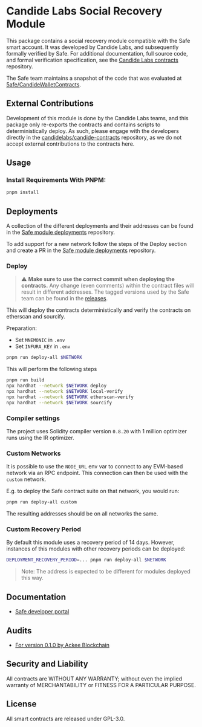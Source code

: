 # Candide Labs Social Recovery Module

This package contains a social recovery module compatible with the Safe smart account. It was developed by Candide Labs, and subsequently formally verified by Safe. For additional documentation, full source code, and formal verification specification, see the [Candide Labs contracts](https://github.com/candidelabs/candide-contracts) repository.

The Safe team maintains a snapshot of the code that was evaluated at [5afe/CandideWalletContracts](https://github.com/5afe/CandideWalletContracts/tree/113d3c059e039e332637e8f686d9cbd505f1e738).

## External Contributions

Development of this module is done by the Candide Labs teams, and this package only re-exports the contracts and contains scripts to deterministically deploy. As such, please engage with the developers directly in the [candidelabs/candide-contracts](https://github.com/candidelabs/candide-contracts) repository, as we do not accept external contributions to the contracts here.

## Usage

### Install Requirements With PNPM:

```bash
pnpm install
```

## Deployments

A collection of the different deployments and their addresses can be found in the [Safe module deployments](https://github.com/safe-global/safe-modules-deployments) repository.

To add support for a new network follow the steps of the Deploy section and create a PR in the [Safe module deployments](https://github.com/safe-global/safe-modules-deployments) repository.

### Deploy

> :warning: **Make sure to use the correct commit when deploying the contracts.** Any change (even comments) within the contract files will result in different addresses. The tagged versions used by the Safe team can be found in the [releases](https://github.com/safe-global/safe-modules/releases).

This will deploy the contracts deterministically and verify the contracts on etherscan and sourcify.

Preparation:

- Set `MNEMONIC` in `.env`
- Set `INFURA_KEY` in `.env`

```bash
pnpm run deploy-all $NETWORK
```

This will perform the following steps

```bash
pnpm run build
npx hardhat --network $NETWORK deploy
npx hardhat --network $NETWORK local-verify
npx hardhat --network $NETWORK etherscan-verify
npx hardhat --network $NETWORK sourcify
```

### Compiler settings

The project uses Solidity compiler version `0.8.20` with 1 million optimizer runs using the IR optimizer.

### Custom Networks

It is possible to use the `NODE_URL` env var to connect to any EVM-based network via an RPC endpoint. This connection can then be used with the `custom` network.

E.g. to deploy the Safe contract suite on that network, you would run:

```bash
pnpm run deploy-all custom
```

The resulting addresses should be on all networks the same.

### Custom Recovery Period

By default this module uses a recovery period of 14 days. However, instances of this modules with other recovery periods can be deployed:

```bash
DEPLOYMENT_RECOVERY_PERIOD=... pnpm run deploy-all $NETWORK
```

> Note: The address is expected to be different for modules deployed this way.

## Documentation

- [Safe developer portal](http://docs.safe.global)

## Audits

- [For version 0.1.0 by Ackee Blockchain](docs/v0.1.0/audit.md)

## Security and Liability

All contracts are WITHOUT ANY WARRANTY; without even the implied warranty of MERCHANTABILITY or FITNESS FOR A PARTICULAR PURPOSE.

## License

All smart contracts are released under GPL-3.0.

